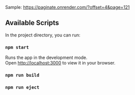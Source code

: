 
Sample:   https://paginate.onrender.com/?offset=4&page=121

## Available Scripts

In the project directory, you can run:

### `npm start`

Runs the app in the development mode.\
Open [http://localhost:3000](http://localhost:3000) to view it in your browser.

### `npm run build`

### `npm run eject`
